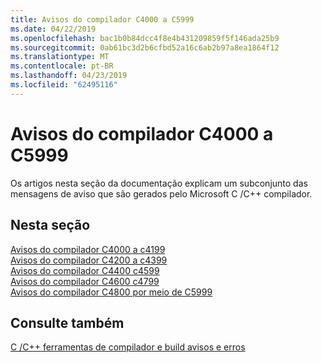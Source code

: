```yaml
---
title: Avisos do compilador C4000 a C5999
ms.date: 04/22/2019
ms.openlocfilehash: bac1b0b84dcc4f8e4b431209859f5f146ada25b9
ms.sourcegitcommit: 0ab61bc3d2b6cfbd52a16c6ab2b97a8ea1864f12
ms.translationtype: MT
ms.contentlocale: pt-BR
ms.lasthandoff: 04/23/2019
ms.locfileid: "62495116"
---
```

# <a name="compiler-warnings-c4000---c5999"></a>Avisos do compilador C4000 a C5999

Os artigos nesta seção da documentação explicam um subconjunto das mensagens de aviso que são gerados pelo Microsoft C /C++ compilador.

## <a name="in-this-section"></a>Nesta seção

[Avisos do compilador C4000 a c4199](../compiler-warnings/compiler-warnings-c4000-through-c4199.md) \
[Avisos do compilador C4200 a c4399](../compiler-warnings/compiler-warnings-c4200-through-c4399.md) \
[Avisos do compilador C4400 c4599](../compiler-warnings/compiler-warnings-c4400-through-c4599.md) \
[Avisos do compilador C4600 c4799](../compiler-warnings/compiler-warnings-c4600-through-c4799.md) \
[Avisos do compilador C4800 por meio de C5999](../compiler-warnings/compiler-warnings-c4800-through-c4999.md)

## <a name="see-also"></a>Consulte também

[C /C++ ferramentas de compilador e build avisos e erros](../compiler-errors-1/c-cpp-build-errors.md)

